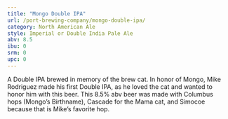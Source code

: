 ```yaml
---
title: "Mongo Double IPA"
url: /port-brewing-company/mongo-double-ipa/
category: North American Ale
style: Imperial or Double India Pale Ale
abv: 8.5
ibu: 0
srm: 0
upc: 0
---
```

A Double IPA brewed in memory of the brew cat.  In honor of Mongo, Mike Rodriguez made his first Double IPA, as he loved the cat and wanted to honor him with this beer. This 8.5% abv beer was made with Columbus hops (Mongo’s Birthname), Cascade for the Mama cat, and Simocoe because that is Mike’s favorite hop.
